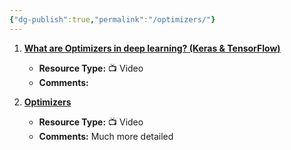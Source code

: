 ```yaml
---
{"dg-publish":true,"permalink":"/optimizers/"}
---
```



1. [**What are Optimizers in deep learning? (Keras & TensorFlow)**](https://www.youtube.com/watch?v=JhQqquVeCE0&t=148s)
   - **Resource Type:** 📺 Video
   - **Comments:**

2. [**Optimizers**](https://www.youtube.com/watch?v=mdKjMPmcWjY)
   - **Resource Type:** 📺 Video
   - **Comments:** Much more detailed
